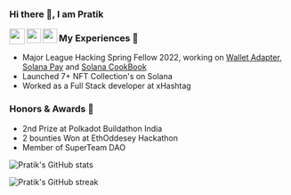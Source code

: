 ### Hi there 👋, I am Pratik

<a href="https://www.linkedin.com/in/pratik-saria-b58601197/" target="_blank">
  <img  align="left" width="28px" src="https://cdn.pixabay.com/photo/2017/08/22/11/56/linked-in-2668700_1280.png" />
</a>

<a href="mailto:sariapratik@gmail.com">
  <img align="left" width="26px" src="https://logodownload.org/wp-content/uploads/2018/03/gmail-logo-16.png" />
</a>

<a href="https://twitter.com/PratikSaria">
  <img align="left" width="26px" src="https://logodownload.org/wp-content/uploads/2014/09/twitter-logo-1.png" />
</a>

### My Experiences 🙌

 - Major League Hacking Spring Fellow 2022, working on [Wallet Adapter](https://github.com/solana-labs/wallet-adapter/), [Solana Pay](https://github.com/solana-labs/solana-pay) and [Solana CookBook](https://github.com/solana-developers/solana-cookbook)
 - Launched 7+ NFT Collection's on Solana
 - Worked as a Full Stack developer at xHashtag

### Honors & Awards 🏅

 - 2nd Prize at Polkadot Buildathon India
 - 2 bounties Won at EthOddesey Hackathon
 - Member of SuperTeam DAO

![Pratik's GitHub stats](https://github-readme-stats.vercel.app/api?username=0xPratik&show_icons=true&theme=radical)

![Pratik's GitHub streak](https://github-readme-streak-stats.herokuapp.com/?user=0xPratik&theme=blue-green)



